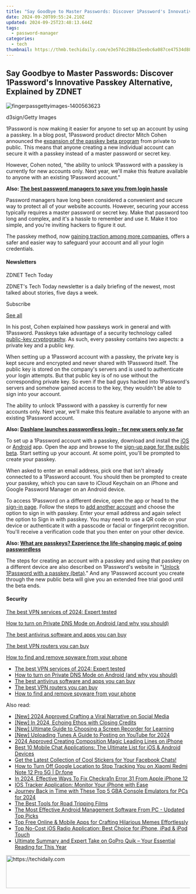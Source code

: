 ```yaml
---
title: "Say Goodbye to Master Passwords: Discover 1Password's Innovative Passkey Alternative, Explained by ZDNET"
date: 2024-09-20T09:55:24.210Z
updated: 2024-09-25T23:48:13.644Z
tags:
  - password-manager
categories:
  - tech
thumbnail: https://thmb.techidaily.com/e3e57dc288a15eebc6a087ce47534d889b154128f1cec9b763b947b83648c7c9.jpg
---
```


## Say Goodbye to Master Passwords: Discover 1Password's Innovative Passkey Alternative, Explained by ZDNET

![fingerpassgettyimages-1400563623](https://www.zdnet.com/a/img/resize/0b80cf800032ad3362a520e86b31677fb3353e3a/2023/12/14/a3d70a6b-3def-447b-a4b8-8b88cedf2de8/fingerpassgettyimages-1400563623.jpg?auto=webp&width=1280)

d3sign/Getty Images

1Password is now making it easier for anyone to set up an account by using a passkey. In a blog post, 1Password product director Mitch Cohen announced the [expansion of the passkey beta program](https://blog.1password.com/unlock-1password-individual-passkey-beta/) from private to public. This means that anyone creating a new individual account can secure it with a passkey instead of a master password or secret key.

However, Cohen noted, "the ability to unlock 1Password with a passkey is currently for new accounts only. Next year, we'll make this feature available to anyone with an existing 1Password account."

**Also: [The best password managers to save you from login hassle](https://www.zdnet.com/article/best-password-manager/)**

Password managers have long been considered a convenient and secure way to protect all of your website accounts. However, securing your access typically requires a master password or secret key. Make that password too long and complex, and it's a hassle to remember and use it. Make it too simple, and you're inviting hackers to figure it out.

The passkey method, now [gaining traction among more companies](https://www.zdnet.com/google-amp/article/dashlane-launches-passwordless-login-for-new-users-only-so-far/), offers a safer and easier way to safeguard your account and all your login credentials.

#### Newsletters

ZDNET Tech Today

ZDNET's Tech Today newsletter is a daily briefing of the newest, most talked about stories, five days a week.

 Subscribe

[See all](https://www.zdnet.com/newsletters/)

In his post, Cohen explained how passkeys work in general and with 1Password. Passkeys take advantage of a security technology called [public-key cryptography](https://blog.1password.com/what-is-public-key-cryptography/). As such, every passkey contains two aspects: a private key and a public key.

When setting up a 1Password account with a passkey, the private key is kept secure and encrypted and never shared with 1Password itself. The public key is stored on the company's servers and is used to authenticate your login attempts. But that public key is of no use without the corresponding private key. So even if the bad guys hacked into 1Password's servers and somehow gained access to the key, they wouldn't be able to sign into your account.

The ability to unlock 1Password with a passkey is currently for new accounts only. Next year, we'll make this feature available to anyone with an existing 1Password account. 

**Also: [Dashlane launches passwordless login - for new users only so far](https://www.zdnet.com/google-amp/article/dashlane-launches-passwordless-login-for-new-users-only-so-far/)**

To set up a 1Password account with a passkey, download and install the [iOS](https://apps.apple.com/us/app/1password-password-manager/id1511601750) or [Android](https://play.google.com/store/apps/details?id=com.onepassword.android&hl=en) app. Open the app and browse to the [sign-up page for the public beta](https://1password.com/sign-up/passkey-preview). Start setting up your account. At some point, you'll be prompted to create your passkey.

When asked to enter an email address, pick one that isn't already connected to a 1Password account. You should then be prompted to create your passkey, which you can save to iCloud Keychain on an iPhone and Google Password Manager on an Android device. 

To access 1Password on a different device, open the app or head to the [sign-in page](https://my.1password.com/signin?a=new). Follow the steps to [add another account](https://support.1password.com/add-account/#add-another-account-to-the-1password-apps) and choose the option to sign in with passkey. Enter your email address and again select the option to Sign in with passkey. You may need to use a QR code on your device or authenticate it with a passcode or facial or fingerprint recognition. You'll receive a verification code that you then enter on your other device.

**Also: [What are passkeys? Experience the life-changing magic of going passwordless](https://www.zdnet.com/article/passkeys-what-are-they-and-how-to-get-started/)**

The steps for creating an account with a passkey and using that passkey on a different device are also described on 1Password's website in "[Unlock 1Password with a passkey (beta)](https://support.1password.com/passkeys/)." And any 1Password account you create through the new public beta will give you an extended free trial good until the beta ends.

#### Security

[The best VPN services of 2024: Expert tested](https://www.zdnet.com/article/best-vpn/ "The best VPN services of 2024: Expert tested")

[How to turn on Private DNS Mode on Android (and why you should)](https://www.zdnet.com/article/how-to-turn-on-private-dns-mode-on-android-and-why-you-should/ "How to turn on Private DNS Mode on Android (and why you should)")

[The best antivirus software and apps you can buy](https://www.zdnet.com/article/best-antivirus/ "The best antivirus software and apps you can buy")

[The best VPN routers you can buy](https://www.zdnet.com/article/best-vpn-router/ "The best VPN routers you can buy")

[How to find and remove spyware from your phone](https://www.zdnet.com/article/how-to-find-and-remove-spyware-from-your-phone/ "How to find and remove spyware from your phone")

* [The best VPN services of 2024: Expert tested](https://www.zdnet.com/article/best-vpn/ "The best VPN services of 2024: Expert tested")
* [How to turn on Private DNS Mode on Android (and why you should)](https://www.zdnet.com/article/how-to-turn-on-private-dns-mode-on-android-and-why-you-should/ "How to turn on Private DNS Mode on Android (and why you should)")
* [The best antivirus software and apps you can buy](https://www.zdnet.com/article/best-antivirus/ "The best antivirus software and apps you can buy")
* [The best VPN routers you can buy](https://www.zdnet.com/article/best-vpn-router/ "The best VPN routers you can buy")
* [How to find and remove spyware from your phone](https://www.zdnet.com/article/how-to-find-and-remove-spyware-from-your-phone/ "How to find and remove spyware from your phone")

<ins class="adsbygoogle"
     style="display:block"
     data-ad-format="autorelaxed"
     data-ad-client="ca-pub-7571918770474297"
     data-ad-slot="1223367746"></ins>

<ins class="adsbygoogle"
     style="display:block"
     data-ad-client="ca-pub-7571918770474297"
     data-ad-slot="8358498916"
     data-ad-format="auto"
     data-full-width-responsive="true"></ins>

<span class="atpl-alsoreadstyle">Also read:</span>
<div><ul>
<li><a href="https://facebook-video-content.techidaily.com/new-2024-approved-crafting-a-viral-narrative-on-social-media/"><u>[New] 2024 Approved Crafting a Viral Narrative on Social Media</u></a></li>
<li><a href="https://facebook-video-share.techidaily.com/new-in-2024-echoing-ethos-with-closing-credits/"><u>[New] In 2024, Echoing Ethos with Closing Credits</u></a></li>
<li><a href="https://screen-capture.techidaily.com/new-ultimate-guide-to-choosing-a-screen-recorder-for-learning/"><u>[New] Ultimate Guide to Choosing a Screen Recorder for Learning</u></a></li>
<li><a href="https://youtube-lab.techidaily.com/ploading-tunes-a-guide-to-posting-on-youtube-for-2024/"><u>[New] Uploading Tunes A Guide to Posting on YouTube for 2024</u></a></li>
<li><a href="https://fox-links.techidaily.com/2024-approved-creating-composition-magic-leading-lines-on-iphone/"><u>2024 Approved Creating Composition Magic Leading Lines on iPhone</u></a></li>
<li><a href="https://app-tips.techidaily.com/best-10-mobile-chat-applications-the-ultimate-list-for-ios-and-android-devices/"><u>Best 10 Mobile Chat Applications: The Ultimate List for iOS & Android Devices</u></a></li>
<li><a href="https://app-tips.techidaily.com/1723620193676-get-the-latest-collection-of-cool-stickers-for-your-facebook-chats/"><u>Get the Latest Collection of Cool Stickers for Your Facebook Chats!</u></a></li>
<li><a href="https://android-location-track.techidaily.com/how-to-turn-off-google-location-to-stop-tracking-you-on-xiaomi-redmi-note-12-pro-5g-drfone-by-drfone-virtual-android/"><u>How to Turn Off Google Location to Stop Tracking You on Xiaomi Redmi Note 12 Pro 5G | Dr.fone</u></a></li>
<li><a href="https://activate-lock.techidaily.com/in-2024-effective-ways-to-fix-checkra1n-error-31-from-apple-iphone-12-by-drfone-ios/"><u>In 2024, Effective Ways To Fix Checkra1n Error 31 From Apple iPhone 12</u></a></li>
<li><a href="https://app-tips.techidaily.com/ios-tracker-application-monitor-your-iphone-with-ease/"><u>IOS Tracker Application: Monitor Your iPhone with Ease</u></a></li>
<li><a href="https://on-screen-recording.techidaily.com/journey-back-in-time-with-these-top-5-gba-console-emulators-for-pcs-for-2024/"><u>Journey Back in Time with These Top 5 GBA Console Emulators for PCs for 2024</u></a></li>
<li><a href="https://extra-lessons.techidaily.com/the-best-tools-for-road-tripping-films/"><u>The Best Tools for Road Tripping Films</u></a></li>
<li><a href="https://app-tips.techidaily.com/the-most-effective-android-management-software-from-pc-updated-top-picks/"><u>The Most Effective Android Management Software From PC - Updated Top Picks</u></a></li>
<li><a href="https://app-tips.techidaily.com/top-free-online-and-mobile-apps-for-crafting-hilarious-memes-effortlessly/"><u>Top Free Online & Mobile Apps for Crafting Hilarious Memes Effortlessly</u></a></li>
<li><a href="https://app-tips.techidaily.com/top-no-cost-ios-radio-application-best-choice-for-iphone-ipad-and-ipod-touch/"><u>Top No-Cost iOS Radio Application: Best Choice for iPhone, iPad & iPod Touch</u></a></li>
<li><a href="https://app-tips.techidaily.com/ultimate-summary-and-expert-take-on-gopro-quik-your-essential-reading-for-this-year/"><u>Ultimate Summary and Expert Take on GoPro Quik – Your Essential Reading for This Year</u></a></li>
</ul></div>

<!-- affiliate ads begin -->
<a href="https://unicoeye.pxf.io/c/5597632/2148772/18498" target="_top" id="2148772">
  <img src="//a.impactradius-go.com/display-ad/18498-2148772" border="0" alt="https://techidaily.com" width="728" height="90"/>
</a>
<img height="0" width="0" src="https://unicoeye.pxf.io/i/5597632/2148772/18498" style="position:absolute;visibility:hidden;" border="0" />
<!-- affiliate ads end -->

